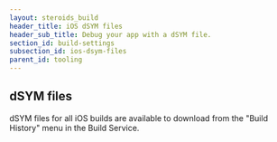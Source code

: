 ```yaml
---
layout: steroids_build
header_title: iOS dSYM files
header_sub_title: Debug your app with a dSYM file.
section_id: build-settings
subsection_id: ios-dsym-files
parent_id: tooling
---
```

<section class="docs-section" id="ios-dsym-files">

# dSYM files

dSYM files for all iOS builds are available to download from the "Build History" menu in the Build Service.

</section>

[build-settings]: /build-service/build-settings/build-settings-for-ios/
[debug-build]: /tooling/build-service/build-settings/building-a-debug-build/
